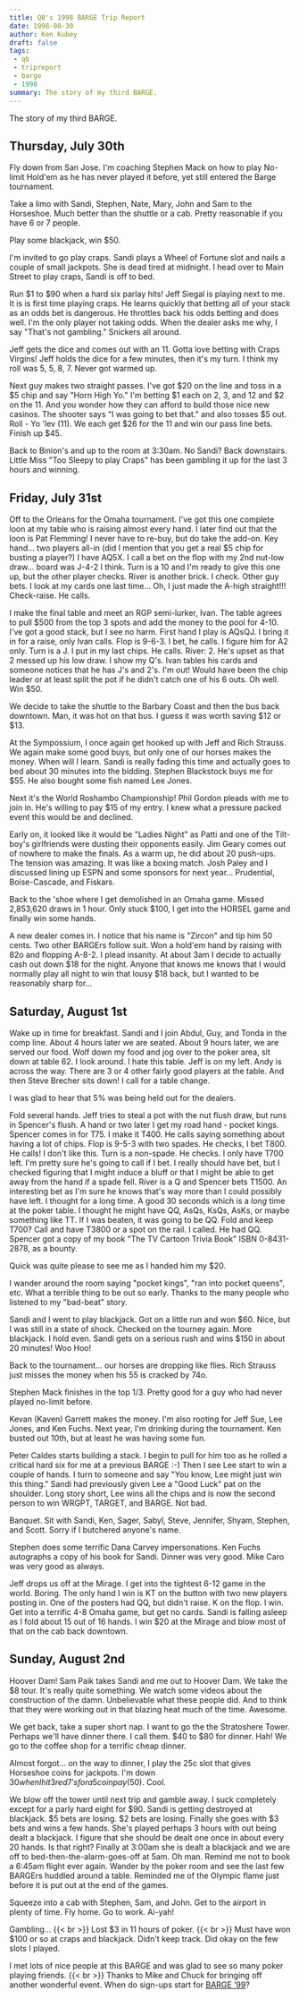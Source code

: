 ```yaml
---
title: QB's 1998 BARGE Trip Report
date: 1998-08-30
author: Ken Kubey
draft: false
tags:
 - qb
 - tripreport
 - barge
 - 1998
summary: The story of my third BARGE.
---
```


The story of my third BARGE.

Thursday, July 30th
-------------------
Fly down from San Jose.  I'm coaching Stephen Mack on how to play
No-limit Hold'em as he has never played it before, yet still
entered the Barge tournament.

Take a limo with Sandi, Stephen, Nate, Mary, John and Sam to
the Horseshoe.  Much better than the shuttle or a cab.
Pretty reasonable if you have 6 or 7 people.

Play some blackjack, win $50.

I'm invited to go play craps.  Sandi plays a Wheel of Fortune slot
and nails a couple of small jackpots.  She is dead tired at midnight.
I head over to Main Street to play craps, Sandi is off to bed.

Run $1 to $90 when a hard six parlay hits!  Jeff Siegal is playing
next to me.  It is is first time playing craps.  He learns quickly
that betting all of your stack as an odds bet is dangerous.  He throttles
back his odds betting and does well.  I'm the only player not taking odds.
When the dealer asks me why, I say "That's not gambling."  Snickers
all around.

Jeff gets the dice and comes out with an 11.  Gotta love betting with
Craps Virgins!  Jeff holds the dice for a few minutes, then it's my turn.
I think my roll was 5, 5, 8, 7.  Never got warmed up.

Next guy makes two straight passes.  I've got $20 on the line and
toss in a $5 chip and say "Horn High Yo."  I'm betting $1 each on 2, 3,
and 12 and $2 on the 11.  And you wonder how they can afford to build
those nice new casinos.  The shooter says "I was going to bet that."
and also tosses $5 out.  Roll - Yo 'lev (11).  We each get $26 for
the 11 and win our pass line bets.  Finish up $45.

Back to Binion's and up to the room at 3:30am.  No Sandi?
Back downstairs.  Little Miss "Too Sleepy to play Craps"
has been gambling it up for the last 3 hours and winning.

Friday, July 31st
------------------
Off to the Orleans for the Omaha tournament.  I've got this one complete
loon at my table who is raising almost every hand.  I later find out
that the loon is Pat Flemming!  I never have to re-buy, but do take the
add-on.  Key hand... two players all-in (did I mention that you get a
real $5 chip for busting a player?)  I have AQ5X.  I call a bet on
the flop with my 2nd nut-low draw... board was J-4-2 I think.
Turn is a 10 and I'm ready to give this one up, but the other player
checks.  River is another brick.  I check.  Other guy bets.  I look
at my cards one last time... Oh, I just made the A-high straight!!!
Check-raise.  He calls.

I make the final table and meet an RGP semi-lurker, Ivan.
The table agrees to pull $500 from the top 3 spots and add the money
to the pool for 4-10.  I've got a good stack, but I see no harm.
First hand I play is AQsQJ.  I bring it in for a raise, only Ivan calls.
Flop is 9-6-3.  I bet, he calls.  I figure him for A2 only.  Turn is a J.
I put in my last chips.  He calls.  River: 2.  He's upset as that
2 messed up his low draw.  I show my Q's.  Ivan tables his cards and
someone notices that he has J's and 2's.  I'm out!  Would have been
the chip leader or at least split the pot if he didn't catch one of his
6 outs.  Oh well.  Win $50.

We decide to take the shuttle to the Barbary Coast and then the bus
back downtown.  Man, it was hot on that bus.  I guess it was worth
saving $12 or $13.

At the Sympossium, I once again get hooked up with Jeff and Rich Strauss.
We again make some good buys, but only one of our horses makes the money.
When will I learn.   Sandi is really fading this time and actually
goes to bed about 30 minutes into the bidding.  Stephen Blackstock
buys me for $55.  He also bought some fish named Lee Jones.

Next it's the World Roshambo Championship!  Phil Gordon pleads
with me to join in.  He's willing to pay $15 of my entry.
I knew what a pressure packed event this would be and declined.

Early on, it looked like it would be "Ladies Night" as Patti and
one of the Tilt-boy's girlfriends were dusting their opponents easily.
Jim Geary comes out of nowhere to make the finals.  As a warm up,
he did about 20 push-ups.  The tension was amazing.  It was like
a boxing match.  Josh Paley and I discussed lining up ESPN and
some sponsors for next year... Prudential, Boise-Cascade, and Fiskars.

Back to the 'shoe where I get demolished in an Omaha game.  Missed
2,853,620 draws in 1 hour.  Only stuck $100, I get into the HORSEL
game and finally win some hands.

A new dealer comes in.  I notice that his name is "Zircon" and tip
him 50 cents.  Two other BARGErs follow suit.  Won a hold'em hand by
raising with 82o and flopping A-8-2.  I plead insanity.  At about 3am
I decide to actually cash out down $18 for the night.  Anyone that
knows me knows that I would normally play all night to win that
lousy $18 back, but I wanted to be reasonably sharp for...

Saturday, August 1st
--------------------
Wake up in time for breakfast.  Sandi and I join Abdul, Guy, and Tonda
in the comp line.  About 4 hours later we are seated.  About 9 hours
later, we are served our food.  Wolf down my food and jog over to
the poker area, sit down at table 62.  I look around.  I hate this table.
Jeff is on my left.  Andy is across the way.  There are 3 or 4 other
fairly good players at the table.  And then Steve Brecher sits down!
I call for a table change.

I was glad to hear that 5% was being held out for the dealers.

Fold several hands.  Jeff tries to steal a pot with the nut flush
draw, but runs in Spencer's flush.  A hand or two later I get my road
hand - pocket kings.  Spencer comes in for T75.  I make it T400.  He calls
saying something about having a lot of chips.  Flop is 9-5-3 with
two spades.  He checks, I bet T800.  He calls!  I don't like this.
Turn is a non-spade.  He checks.  I only have T700 left.  I'm pretty
sure he's going to call if I bet.  I really should have bet, but I
checked figuring that I might induce a bluff or that I might be able
to get away from the hand if a spade fell.  River is a Q and Spencer
bets T1500.  An interesting bet as I'm sure he knows that's way more
than I could possibly have left.  I thought for a long time.  A good
30 seconds which is a *long* time at the poker table.  I thought
he might have QQ, AsQs, KsQs, AsKs, or maybe something like TT.
If I was beaten, it was going to be QQ.  Fold and keep T700?
Call and have T3800 or a spot on the rail.  I called.  He had QQ.
Spencer got a copy of my book "The TV Cartoon Trivia Book"
ISBN 0-8431-2878, as a bounty.

Quick was quite please to see me as I handed him my $20.

I wander around the room saying "pocket kings", "ran into pocket queens",
etc.  What a terrible thing to be out so early.  Thanks to the many
people who listened to my "bad-beat" story.

Sandi and I went to play blackjack.  Got on a little run and won $60.
Nice, but I was still in a state of shock.  Checked on the tourney again.
More blackjack.  I hold even.  Sandi gets on a serious rush and wins $150
in about 20 minutes!  Woo Hoo!

Back to the tournament... our horses are dropping like flies.
Rich Strauss just misses the money when his 55 is cracked by 74o.

Stephen Mack finishes in the top 1/3.  Pretty good for a guy who
had never played no-limit before.

Kevan (Kaven) Garrett makes the money.  I'm also rooting for Jeff Sue,
Lee Jones, and Ken Fuchs.  Next year, I'm drinking during the tournament.
Ken busted out 10th, but at least he was having some fun.

Peter Caldes starts building a stack.  I begin to pull for him too
as he rolled a critical hard six for me at a previous BARGE :-)
Then I see Lee start to win a couple of hands.  I turn to someone
and say "You know, Lee might just win this thing."  Sandi had previously
given Lee a "Good Luck" pat on the shoulder.
Long story short, Lee wins all the chips and is now the second person
to win WRGPT, TARGET, and BARGE.  Not bad.

Banquet.  Sit with Sandi, Ken, Sager, Sabyl, Steve, Jennifer, Shyam,
Stephen, and Scott.  Sorry if I butchered anyone's name.

Stephen does some terrific Dana Carvey impersonations.
Ken Fuchs autographs a copy of his book for Sandi.
Dinner was very good.  Mike Caro was very good as always.

Jeff drops us off at the Mirage.  I get into the tightest 6-12 game
in the world.  Boring.  The only hand I win is KT on the button
with two new players posting in.  One of the posters had QQ, but
didn't raise.  K on the flop.  I win.  Get into a terrific 4-8 Omaha
game, but get no cards.  Sandi is falling asleep as I fold
about 15 out of 16 hands.  I win $20 at the Mirage and blow most of
that on the cab back downtown.

Sunday, August 2nd
------------------
Hoover Dam!  Sam Paik takes Sandi and me out to Hoover Dam.
We take the $8 tour.  It's really quite something.  We watch some
videos about the construction of the damn.  Unbelievable what
these people did.  And to think that they were working out in
that blazing heat much of the time.  Awesome.

We get back, take a super short nap.  I want to go the the Stratoshere
Tower.  Perhaps we'll have dinner there.  I call them.  $40 to $80
for dinner.  Hah!  We go to the coffee shop for a terrific cheap dinner.

Almost forgot... on the way to dinner, I play the 25c slot that gives
Horseshoe coins for jackpots.  I'm down $30 when I hit 3 red 7's
for a 5 coin pay ($50).  Cool.

We blow off the tower until next trip and gamble away.  I suck completely
except for a parly hard eight for $90.  Sandi is getting destroyed at
blackjack.  $5 bets are losing.  $2 bets are losing.  Finally she goes
with $3 bets and wins a few hands.  She's played perhaps 3 hours with
out being dealt a blackjack.  I figure that she should be dealt one
once in about every 20 hands.  Is that right?  Finally at 3:00am she is
dealt a blackjack and we are off to bed-then-the-alarm-goes-off at 5am.
Oh man.  Remind me not to book a 6:45am flight ever again.  Wander by
the poker room and see the last few BARGErs huddled around a table.
Reminded me of the Olympic flame just before it is put out at the end
of the games.

Squeeze into a cab with Stephen, Sam, and John.  Get to the airport in
plenty of time.  Fly home.  Go to work.  Ai-yah!

Gambling... {{< br >}}
Lost $3 in 11 hours of poker. {{< br >}}
Must have won $100 or so at craps and blackjack.  Didn't keep track.
Did okay on the few slots I played.

I met lots of nice people at this BARGE and was glad to see so many
poker playing friends. {{< br >}}
Thanks to Mike and Chuck for bringing off another wonderful event.
When do sign-ups start for [BARGE ’99](../1999-barge/)?
